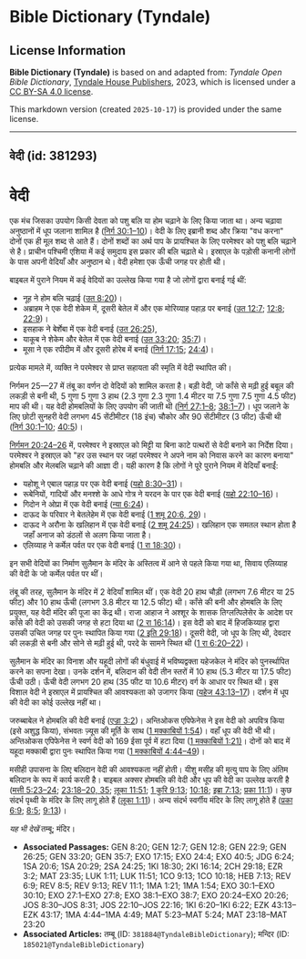 # Bible Dictionary (Tyndale)

## License Information

**Bible Dictionary (Tyndale)** is based on and adapted from: _Tyndale Open Bible Dictionary_, [Tyndale House Publishers](https://tyndaleopenresources.com/), 2023, which is licensed under a [CC BY-SA 4.0 license](https://creativecommons.org/licenses/by-sa/4.0/legalcode.en).

This markdown version (created `2025-10-17`) is provided under the same license.



--------------------------------

## वेदी (id: 381293)

वेदी
====

एक मंच जिसका उपयोग किसी देवता को पशु बलि या होम चढ़ाने के लिए किया जाता था। अन्य चढ़ावा अनुष्ठानों में धूप जलाना शामिल है ([निर्ग 30:1–10](https://ref.ly/Exod30:1-Exod30:10))। वेदी के लिए इब्रानी शब्द और क्रिया "वध करना" दोनों एक ही मूल शब्द से आते हैं। दोनों शब्दों का अर्थ पाप के प्रायश्चित के लिए परमेश्वर को पशु बलि चढ़ाने से है। प्राचीन पश्चिमी एशिया में कई समुदाय इस प्रकार की बलि चढ़ाते थे। इस्राएल के पड़ोसी कनानी लोगों के पास अपनी वेदियाँ और अनुष्ठान थे। वेदी हमेशा एक ऊँची जगह पर होती थी।

बाइबल में पुराने नियम में कई वेदियों का उल्लेख किया गया है जो लोगों द्वारा बनाई गई थीं:

* नूह ने होम बलि चढ़ाई ([उत 8:20](https://ref.ly/Gen8:20))।
* अब्राहम ने एक वेदी शेकेम में, दूसरी बेतेल में और एक मोरिय्याह पहाड़ पर बनाई ([उत 12:7](https://ref.ly/Gen12:7); [12:8](https://ref.ly/Gen12:8); [22:9](https://ref.ly/Gen22:9))।
* इसहाक ने बेर्शेबा में एक वेदी बनाई ([उत 26:25](https://ref.ly/Gen26:25)),
* याकूब ने शेकेम और बेतेल में एक वेदी बनाई ([उत 33:20](https://ref.ly/Gen33:20); [35:7](https://ref.ly/Gen35:7))।
* मूसा ने एक रपीदीम में और दूसरी होरेब में बनाई ([निर्ग 17:15](https://ref.ly/Exod17:15); [24:4](https://ref.ly/Exod24:4))।

प्रत्येक मामले में, व्यक्ति ने परमेश्वर से प्राप्त सहायता की स्मृति में वेदी स्थापित की।

निर्गमन 25—27 में तंबू का वर्णन दो वेदियों को शामिल करता है। बड़ी वेदी, जो काँसे से मढ़ी हुई बबूल की लकड़ी से बनी थी, 5 गुणा 5 गुणा 3 हाथ (2\.3 गुणा 2\.3 गुणा 1\.4 मीटर या 7\.5 गुणा 7\.5 गुणा 4\.5 फीट) माप की थी। यह वेदी होमबलियों के लिए उपयोग की जाती थी ([निर्ग 27:1–8](https://ref.ly/Exod27:1-Exod27:8); [38:1–7](https://ref.ly/Exod38:1-Exod38:7))। धूप जलाने के लिए छोटी सुनहरी वेदी लगभग 45 सेंटीमीटर (18 इंच) चौकोर और 90 सेंटीमीटर (3 फीट) ऊँची थी ([निर्ग 30:1–10](https://ref.ly/Exod30:1-Exod30:10); [40:5](https://ref.ly/Exod40:5))।

[निर्गमन 20:24–26](https://ref.ly/Exod20:24-Exod20:26) में, परमेश्वर ने इस्राएल को मिट्टी या बिना काटे पत्थरों से वेदी बनाने का निर्देश दिया। परमेश्वर ने इस्राएल को "हर उस स्थान पर जहां परमेश्वर ने अपने नाम को निवास करने का कारण बनाया" होमबलि और मेलबलि चढ़ाने की आज्ञा दी। यही कारण है कि लोगों ने पूरे पुराने नियम में वेदियाँ बनाईं:

* यहोशू ने एबाल पहाड़ पर एक वेदी बनाई ([यहो 8:30–31](https://ref.ly/Josh8:30-Josh8:31))।
* रूबेनियों, गादियों और मनश्शे के आधे गोत्र ने यरदन के पार एक वेदी बनाई ([यहो 22:10–16](https://ref.ly/Josh22:10-Josh22:16))।
* गिदोन ने ओप्रा में एक वेदी बनाई ([न्या 6:24](https://ref.ly/Judg6:24))।
* दाऊद के परिवार ने बेतलेहेम में एक वेदी बनाई ([1 शमू 20:6, 29](https://ref.ly/1Sam20:6,1Sam20:29))।
* दाऊद ने अरौना के खलिहान में एक वेदी बनाई ([2 शमू 24:25](https://ref.ly/2Sam24:25))। खलिहान एक समतल स्थान होता है जहाँ अनाज को डंठलों से अलग किया जाता है।
* एलिय्याह ने कर्मेल पर्वत पर एक वेदी बनाई ([1 रा 18:30](https://ref.ly/1Kgs18:30))।

इन सभी वेदियों का निर्माण सुलैमान के मंदिर के अस्तित्व में आने से पहले किया गया था, सिवाय एलिय्याह की वेदी के जो कर्मेल पर्वत पर थीं।

तंबू की तरह, सुलैमान के मंदिर में 2 वेदियाँ शामिल थीं। एक वेदी 20 हाथ चौड़ी (लगभग 7\.6 मीटर या 25 फीट) और 10 हाथ ऊँची (लगभग 3\.8 मीटर या 12\.5 फीट) थी। काँसे की बनी और होमबलि के लिए प्रयुक्त, यह वेदी मंदिर की पूजा का केंद्र थी। राजा आहाज ने अश्शूर के शासक तिग्लत्पिलेसेर के आदेश पर काँसे की वेदी को उसकी जगह से हटा दिया था ([2 रा 16:14](https://ref.ly/2Kgs16:14))। इस वेदी को बाद में हिजकिय्याह द्वारा उसकी उचित जगह पर पुनः स्थापित किया गया ([2 इति 29:18](https://ref.ly/2Chr29:18))। दूसरी वेदी, जो धूप के लिए थी, देवदार की लकड़ी से बनी और सोने से मढ़ी हुई थी, परदे के सामने स्थित थी ([1 रा 6:20–22](https://ref.ly/1Kgs6:20-1Kgs6:22))।

सुलैमान के मंदिर का विनाश और यहूदी लोगों की बंधुवाई में भविष्यद्वक्ता यहेजकेल ने मंदिर को पुनर्स्थापित करने का सपना देखा। उनके दर्शन में, बलिदान की वेदी तीन स्तरों में 10 हाथ (5\.3 मीटर या 17\.5 फीट) ऊँची उठी। ऊँची वेदी लगभग 20 हाथ (35 फीट या 10\.6 मीटर) वर्ग के आधार पर स्थित थी। इस विशाल वेदी ने इस्राएल में प्रायश्चित की आवश्यकता को उजागर किया ([यहेज 43:13–17](https://ref.ly/Ezek43:13-Ezek43:17))। दर्शन में धूप की वेदी का कोई उल्लेख नहीं था।

जरुब्बाबेल ने होमबलि की वेदी बनाई ([एज्रा 3:2](https://ref.ly/Ezra3:2))। अन्तिओकस एपिफेनेस ने इस वेदी को अपवित्र किया (इसे अशुद्ध किया), संभवतः ज़्यूस की मूर्ति के साथ ([1 मक्काबियों 1:54](https://ref.ly/1Macc1:54))। वहाँ धूप की वेदी भी थी। अन्तिओकस एपिफेनेस ने स्वर्ण वेदी को 169 ईसा पूर्व में हटा दिया ([1 मक्काबियों 1:21\)](https://ref.ly/1Macc1:21)। दोनों को बाद में यहूदा मक्काबी द्वारा पुनः स्थापित किया गया ([1 मक्काबियों 4:44–49](https://ref.ly/1Macc4:44-1Macc4:49))।

मसीही उपासना के लिए बलिदान वेदी की आवश्यकता नहीं होती। यीशु मसीह की मृत्यु पाप के लिए अंतिम बलिदान के रूप में कार्य करती है। बाइबल अक्सर होमबलि की वेदी और धूप की वेदी का उल्लेख करती है ([मत्ती 5:23–24](https://ref.ly/Matt5:23-Matt5:24); [23:18–20, 35](https://ref.ly/Matt23:18-Matt23:20); [लूका 11:51](https://ref.ly/Luke11:51); [1 कुरि 9:13](https://ref.ly/1Cor9:13); [10:18](https://ref.ly/1Cor10:18); [इब्रा 7:13](https://ref.ly/Heb7:13); [प्रका 11:1](https://ref.ly/Rev11:1))। कुछ संदर्भ पृथ्वी के मंदिर के लिए लागू होते हैं ([लूका 1:11](https://ref.ly/Luke1:11))। अन्य संदर्भ स्वर्गीय मंदिर के लिए लागू होते हैं ([प्रका 6:9](https://ref.ly/Rev6:9); [8:5](https://ref.ly/Rev8:5); [9:13](https://ref.ly/Rev9:13))।

*यह भी देखें* तम्बू; मंदिर।

* **Associated Passages:** GEN 8:20; GEN 12:7; GEN 12:8; GEN 22:9; GEN 26:25; GEN 33:20; GEN 35:7; EXO 17:15; EXO 24:4; EXO 40:5; JDG 6:24; 1SA 20:6; 1SA 20:29; 2SA 24:25; 1KI 18:30; 2KI 16:14; 2CH 29:18; EZR 3:2; MAT 23:35; LUK 1:11; LUK 11:51; 1CO 9:13; 1CO 10:18; HEB 7:13; REV 6:9; REV 8:5; REV 9:13; REV 11:1; 1MA 1:21; 1MA 1:54; EXO 30:1–EXO 30:10; EXO 27:1–EXO 27:8; EXO 38:1–EXO 38:7; EXO 20:24–EXO 20:26; JOS 8:30–JOS 8:31; JOS 22:10–JOS 22:16; 1KI 6:20–1KI 6:22; EZK 43:13–EZK 43:17; 1MA 4:44–1MA 4:49; MAT 5:23–MAT 5:24; MAT 23:18–MAT 23:20
* **Associated Articles:** तम्बू (ID: `381884@TyndaleBibleDictionary`); मन्दिर (ID: `185021@TyndaleBibleDictionary`)

